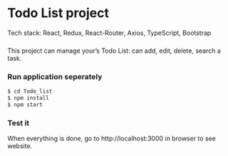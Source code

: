# Todo List project 

Tech stack: React, Redux, React-Router, Axios, TypeScript, Bootstrap

###
 
This project can manage your’s Todo List: can add, edit, delete, search a task.

### Run application seperately 

```sh
$ cd Todo_list
$ npm install 
$ npm start
```


### Test it

When everything is done, go to http://localhost:3000 in browser to see website.

